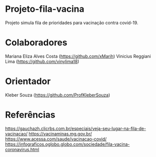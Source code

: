 # Projeto-fila-vacina
Projeto simula fila de prioridades para vacinação contra covid-19.

# Colaboradores
Mariana Eliza Alves Costa (https://github.com/xMarih)
Vinicius Reggiani Lima (https://github.com/vinylima18)

# Orientador 
Kleber Souza (https://github.com/ProfKleberSouza)

# Referências
https://gauchazh.clicrbs.com.br/especiais/veja-seu-lugar-na-fila-de-vacinacao/
https://vacinaminas.mg.gov.br/
https://www.acessa.com/saude/vacinacao-covid/
https://infograficos.oglobo.globo.com/sociedade/fila-vacina-coronavirus.html

